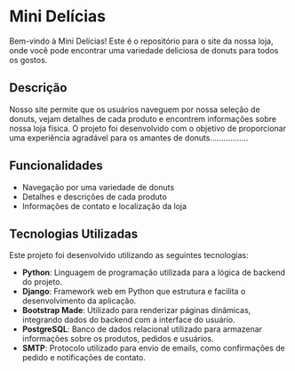 # Mini Delícias

Bem-vindo à Mini Delícias! Este é o repositório para o site da nossa loja, onde você pode encontrar uma variedade deliciosa de donuts para todos os gostos.

## Descrição

Nosso site permite que os usuários naveguem por nossa seleção de donuts, vejam detalhes de cada produto e encontrem informações sobre nossa loja física. O projeto foi desenvolvido com o objetivo de proporcionar uma experiência agradável para os amantes de donuts.................

## Funcionalidades

- Navegação por uma variedade de donuts
- Detalhes e descrições de cada produto
- Informações de contato e localização da loja

## Tecnologias Utilizadas

Este projeto foi desenvolvido utilizando as seguintes tecnologias:

- **Python**: Linguagem de programação utilizada para a lógica de backend do projeto.
- **Django**: Framework web em Python que estrutura e facilita o desenvolvimento da aplicação.
- **Bootstrap Made**: Utilizado para renderizar páginas dinâmicas, integrando dados do backend com a interface do usuário.
- **PostgreSQL**: Banco de dados relacional utilizado para armazenar informações sobre os produtos, pedidos e usuários.
- **SMTP**: Protocolo utilizado para envio de emails, como confirmações de pedido e notificações de contato.

